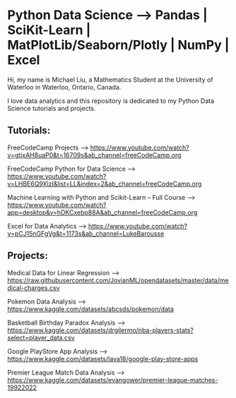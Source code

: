 # Python Data Science --> Pandas | SciKit-Learn | MatPlotLib/Seaborn/Plotly | NumPy | Excel
Hi, my name is Michael Liu, a Mathematics Student at the University of Waterloo in Waterloo, Ontario, Canada.

I love data analytics and this repository is dedicated to my Python Data Science tutorials and projects.

## Tutorials:
FreeCodeCamp Projects --> https://www.youtube.com/watch?v=gtjxAH8uaP0&t=16709s&ab_channel=freeCodeCamp.org

FreeCodeCamp Python for Data Science --> https://www.youtube.com/watch?v=LHBE6Q9XlzI&list=LL&index=2&ab_channel=freeCodeCamp.org

Machine Learning with Python and Scikit-Learn – Full Course --> https://www.youtube.com/watch?app=desktop&v=hDKCxebp88A&ab_channel=freeCodeCamp.org

Excel for Data Analytics --> https://www.youtube.com/watch?v=pCJ15nGFgVg&t=1173s&ab_channel=LukeBarousse

## Projects:
Medical Data for Linear Regression --> https://raw.githubusercontent.com/JovianML/opendatasets/master/data/medical-charges.csv

Pokemon Data Analysis --> https://www.kaggle.com/datasets/abcsds/pokemon/data

Basketball Birthday Paradox Analysis --> https://www.kaggle.com/datasets/drgilermo/nba-players-stats?select=player_data.csv

Google PlayStore App Analysis --> https://www.kaggle.com/datasets/lava18/google-play-store-apps

Premier League Match Data Analysis --> https://www.kaggle.com/datasets/evangower/premier-league-matches-19922022



  

